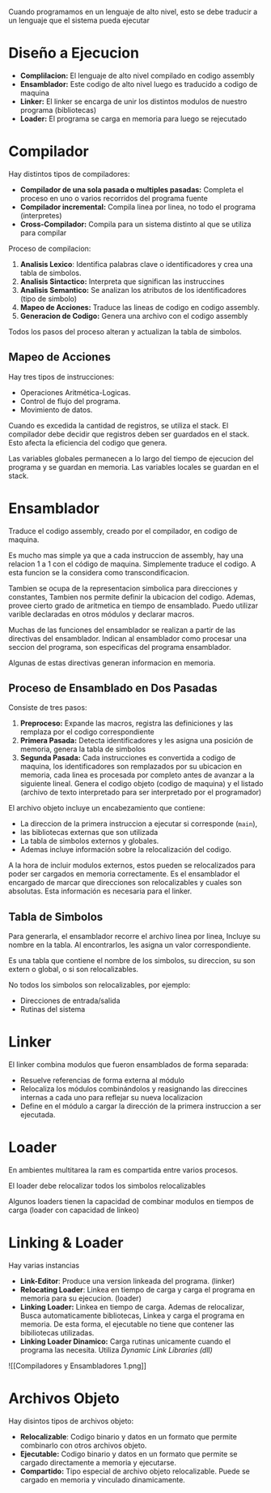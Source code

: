 Cuando programamos en un lenguaje de alto nivel, esto se debe traducir a un lenguaje que el sistema pueda ejecutar

# Diseño a Ejecucion

- **Complilacion:** El lenguaje de alto nivel compilado en codigo assembly
- **Ensamblador:** Este codigo de alto nivel luego es traducido a codigo de maquina
- **Linker:** El linker se encarga de unir los distintos modulos de nuestro programa (bibliotecas)
- **Loader:** El programa se carga en memoria para luego se rejecutado

# Compilador

Hay distintos tipos de compiladores:

- **Compilador de una sola pasada o multiples pasadas:** Completa el proceso en uno o varios recorridos del programa fuente
- **Compilador incremental:** Compila linea por linea, no todo el programa (interpretes)
- **Cross-Compilador:** Compila para un sistema distinto al que se utiliza para compilar

 Proceso de compilacion:

1. **Analisis Lexico**: Identifica palabras clave o identificadores y crea una tabla de simbolos.
2. **Analisis Sintactico:** Interpreta que significan las instruccines
3. **Analisis Semantico:** Se analizan los atributos de los identificadores (tipo de simbolo)
4. **Mapeo de Acciones:** Traduce las lineas de codigo en codigo assembly.
5. **Generacion de Codigo:** Genera una archivo con el codigo assembly

Todos los pasos del proceso alteran y actualizan la tabla de simbolos.

## Mapeo de Acciones

Hay tres tipos de instrucciones:

- Operaciones Aritmética-Logicas.
- Control de flujo del programa.
- Movimiento de datos.

Cuando es excedida la cantidad de registros, se utiliza el stack. El compilador debe decidir que registros deben ser guardados en el stack. Esto afecta la eficiencia del codigo que genera.

Las variables globales permanecen a lo largo del tiempo de ejecucion del programa y se guardan en memoria. Las variables locales se guardan en el stack.

# Ensamblador

Traduce el codigo assembly, creado por el compilador, en codigo de maquina.

Es mucho mas simple ya que a cada instruccion de assembly, hay una relacion 1 a 1 con el código de maquina. Simplemente traduce el codigo. A esta funcion se la considera como transcondificacion.

Tambien se ocupa de la representacion simbolica para direcciones y constantes, Tambien nos permite definir la ubicacion del codigo. Ademas, provee cierto grado de aritmetica en tiempo de ensamblado. Puedo utilizar varible declaradas en otros módulos y declarar macros.

Muchas de las funciones del ensamblador se realizan a partir de las directivas del ensamblador. Indican al ensamblador como procesar una seccion del programa, son especificas del programa ensamblador.

Algunas de estas directivas generan informacion en memoria.

## Proceso de Ensamblado en Dos Pasadas

Consiste de tres pasos:

1. **Preproceso:** Expande las macros, registra las definiciones y las remplaza por el codigo correspondiente
2. **Primera Pasada:** Detecta identificadores y les asigna una posición de memoria, genera la tabla de simbolos
3. **Segunda Pasada:** Cada instrucciones es convertida a codigo de maquina, los identificadores son remplazados por su ubicacion en memoria, cada linea es procesada por completo antes de avanzar a la siguiente lineal. Genera el codigo objeto (codigo de maquina) y el listado (archivo de texto interpretado para ser interpretado por el programador)

El archivo objeto incluye un encabezamiento que contiene:

- La direccion de la primera instruccion a ejecutar si corresponde (`main`),
- las bibliotecas externas que son utilizada
- La tabla de simbolos externos y globales.
- Ademas incluye información sobre la relocalización del codigo.

A la hora de incluir modulos externos, estos pueden se relocalizados para poder ser cargados en memoria correctamente. Es el ensamblador el encargado de marcar que direcciones son relocalizables y cuales son absolutas. Esta información es necesaria para el linker.

## Tabla de Simbolos

Para generarla, el ensamblador recorre el archivo linea por linea, Incluye su nombre en la tabla. Al encontrarlos, les asigna un valor correspondiente.

Es una tabla que contiene el nombre de los simbolos, su direccion, su son extern o global, o si son relocalizables.

No todos los simbolos son relocalizables, por ejemplo:

- Direcciones de entrada/salida
- Rutinas del sistema

# Linker

El linker combina modulos que fueron ensamblados de forma separada:

- Resuelve referencias de forma externa al módulo
- Relocaliza los módulos combinándolos y reasignando las direccines internas a cada uno para reflejar su nueva localizacion
- Define en el módulo a cargar la dirección de la primera instruccion a ser ejecutada.

# Loader

En ambientes multitarea la ram es compartida entre varios procesos.

El loader debe relocalizar todos los simbolos relocalizables

Algunos loaders tienen la capacidad de combinar modulos en tiempos de carga (loader con capacidad de linkeo)

# Linking & Loader

Hay varias instancias

- **Link-Editor**: Produce una version linkeada del programa. (linker)
- **Relocating Loader**: Linkea en tiempo de carga y carga el programa en memoria para su ejecucion. (loader)
- **Linking Loader:** Linkea en tiempo de carga. Ademas de relocalizar, Busca automaticamente bibliotecas, Linkea y carga el programa en memoria. De esta forma, el ejecutable no tiene que contener las bibiliotecas utilizadas.
- **Linking Loader Dinamico:** Carga rutinas unicamente cuando el programa las necesita. Utiliza *Dynamic Link Libraries (dll)*

![[Compiladores y Ensambladores 1.png]]

# Archivos Objeto

Hay disintos tipos de archivos objeto:

- **Relocalizable**: Codigo binario y datos en un formato que permite combinarlo con otros archivos objeto.
- **Ejecutable:** Codigo binario y datos en un formato que permite se cargado directamente a memoria y ejecutarse.
- **Compartido:** Tipo especial de archivo objeto relocalizable. Puede se cargado en memoria y vinculado dinamicamente.
